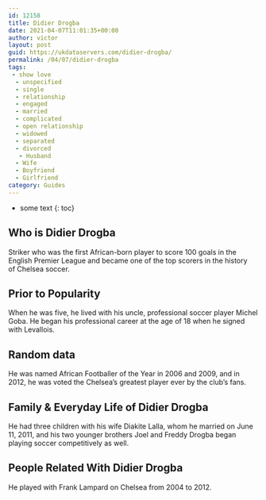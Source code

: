 ```yaml
---
id: 12158
title: Didier Drogba
date: 2021-04-07T11:01:35+00:00
author: victor
layout: post
guid: https://ukdataservers.com/didier-drogba/
permalink: /04/07/didier-drogba
tags:
 - show love
  - unspecified
  - single
  - relationship
  - engaged
  - married
  - complicated
  - open relationship
  - widowed
  - separated
  - divorced
   - Husband
  - Wife
  - Boyfriend
  - Girlfriend
category: Guides
---
```


* some text
{: toc}


## Who is Didier Drogba



Striker who was the first African-born player to score 100 goals in the English Premier League and became one of the top scorers in the history of Chelsea soccer. 

                
                
                
## Prior to Popularity



When he was five, he lived with his uncle, professional soccer player Michel Goba. He began his professional career at the age of 18 when he signed with Levallois.

                
                
                
## Random data



He was named African Footballer of the Year in 2006 and 2009, and in 2012, he was voted the Chelsea&#8217;s greatest player ever by the club&#8217;s fans. 

                
                
                
## Family & Everyday Life of Didier Drogba



He had three children with his wife Diakite Lalla, whom he married on June 11, 2011, and his two younger brothers Joel and Freddy Drogba began playing soccer competitively as well. 

                
                
                
## People Related With Didier Drogba



He played with Frank Lampard on Chelsea from 2004 to 2012. 

                
              
            
          
          
          